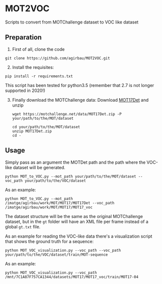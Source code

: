 # MOT2VOC
Scripts to convert from MOTChallenge dataset to VOC like dataset

## Preparation
1. First of all, clone the code
```
git clone https://github.com/agirbau/MOT2VOC.git
```

2. Install the requisites:
```
pip install -r requirements.txt
```

This script has been tested for python3.5 (remember that 2.7 is not longer supported in 2020!)

3. Finally download the MOTChallenge data:
    Download [MOT17Det](https://motchallenge.net/data/MOT17Det.zip) and unzip
    ```
    wget https://motchallenge.net/data/MOT17Det.zip -P your/path/to/the/MOT/dataset
    ```
    ```
    cd your/path/to/the/MOT/dataset
    unzip MOT17Det.zip
    cd -
    ```

## Usage
Simply pass as an argument the MOTDet path and the path where the VOC-like dataset will be generated. 
```
python MOT_to_VOC.py --mot_path your/path/to/the/MOT/dataset --voc_path your/path/to/the/VOC/dataset
```

As an example:

```
python MOT_to_VOC.py --mot_path /imatge/agirbau/work/MOT/MOT17/MOT17Det --voc_path /imatge/agirbau/work/MOT/MOT17/MOT17_voc
```

The dataset structure will be the same as the original MOTChallenge dataset, but in the `gt` folder will have an XML file per frame instead of a global `gt.txt` file.


As an example for reading the VOC-like data there's a visualization script that shows the ground truth for a sequence:
```
python MOT_VOC_visualization.py --voc_path --voc_path your/path/to/the/VOC/dataset/train/MOT-sequence
```

As an example:

```
python MOT_VOC_visualization.py --voc_path /mnt/7C1A87F757CA1344/datasets/MOT17/MOT17_voc/train/MOT17-04 
```
